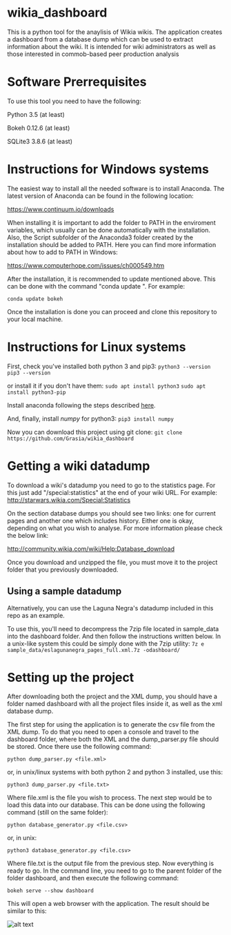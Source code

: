 # wikia_dashboard
This is a python tool for the anaylisis of Wikia wikis. The application creates a dashboard from a database dump which can be used to extract information about the wiki. It is intended for wiki administrators as well as those interested in commob-based peer production analysis

# Software Prerrequisites
To use this tool you need to have the following:

Python 3.5 (at least)

Bokeh  0.12.6 (at least)

SQLite3 3.8.6 (at least)

# Instructions for Windows systems

The easiest way to install all the needed software is to install Anaconda. The latest version of Anaconda can be found in the following location:

 https://www.continuum.io/downloads

When installing it is important to add the folder to PATH in the enviroment variables, which usually can be done automatically with the installation. Also, the Script subfolder of the Anaconda3 folder created by the installation should be added to PATH. Here you can find more information about how to add to PATH in Windows:

 https://www.computerhope.com/issues/ch000549.htm

 After the installation, it is recommended to update mentioned above. This can be done with the command "conda update <package>". For example:

`conda update bokeh`

Once the installation is done you can proceed and clone this repository to your local machine.

# Instructions for Linux systems

First, check you've installed both python 3 and pip3:
`python3 --version`
`pip3 --version`

or install it if you don't have them:
`sudo apt install python3`
`sudo apt install python3-pip`

Install anaconda following the steps described [here](https://www.continuum.io/downloads#linux).

And, finally, install *numpy* for python3:
`pip3 install numpy`

Now you can download this project using git clone:
`git clone https://github.com/Grasia/wikia_dashboard`

# Getting a wiki datadump
To download a wiki's datadump you need to go to the statistics page. For this just add "/special:statistics" at the end of your wiki URL. For example:
http://starwars.wikia.com/Special:Statistics

On the section database dumps you should see two links: one for current pages and another one which includes history. Either one is okay, depending on what you wish to analyse. For more information please check the below link:

http://community.wikia.com/wiki/Help:Database_download

Once you download and unzipped the file, you must move it to the project folder that you previously downloaded.

## Using a sample datadump
Alternatively, you can use the Laguna Negra's datadump included in this repo as an example.

To use this, you'll need to decompress the 7zip file located in sample_data into the dashboard folder. And then follow the instructions written below.
In a unix-like system this could be simply done with the 7zip utility:
`7z e sample_data/eslagunanegra_pages_full.xml.7z -odashboard/`

# Setting up the project

After downloading both the project and the XML dump, you should have a folder named dashboard with all the project files inside it, as well as the xml database dump.

The first step for using the application is to generate the csv file from the XML dump. To do that you need to open a console and travel to the dashboard folder, where both the XML and the dump_parser.py file should be stored. Once there use the following command:

`python dump_parser.py <file.xml>`

or, in unix/linux systems with both python 2 and python 3 installed, use this:

`python3 dump_parser.py <file.txt>`

Where file.xml is the file you wish to process. The next step would be to load this data into our database. This can be done using the following command (still on the same folder):

`python database_generator.py <file.csv>`

or, in unix:

`python3 database_generator.py <file.csv>`

Where file.txt is the output file from the previous step. Now everything is ready to go. In the command line, you need to go to the parent folder of the folder dashboard, and then execute the following command:

`bokeh serve --show dashboard`

This will open a web browser with the application. The result should be similar to this:

![alt text](https://github.com/Grasia/wikia_dashboard/blob/master/sample_snapshot.PNG)
